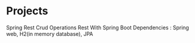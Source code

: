 # Projects
Spring Rest Crud Operations
Rest With Spring Boot
Dependencies : Spring web, H2(in memory database), JPA
